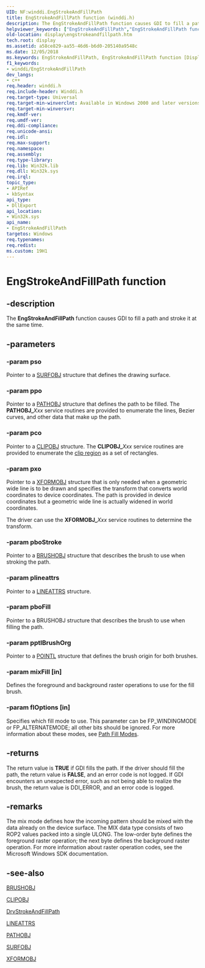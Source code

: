 ```yaml
---
UID: NF:winddi.EngStrokeAndFillPath
title: EngStrokeAndFillPath function (winddi.h)
description: The EngStrokeAndFillPath function causes GDI to fill a path and stroke it at the same time.helpviewer_keywords: ["EngStrokeAndFillPath","EngStrokeAndFillPath function [Display Devices]","display.engstrokeandfillpath","gdifncs_aad2693d-6a0e-40ab-ad95-aa38e77c7651.xml","winddi/EngStrokeAndFillPath"]
old-location: display\engstrokeandfillpath.htm
tech.root: display
ms.assetid: a58ce829-aa55-46d6-b6d0-205140a9548c
ms.date: 12/05/2018
ms.keywords: EngStrokeAndFillPath, EngStrokeAndFillPath function [Display Devices], display.engstrokeandfillpath, gdifncs_aad2693d-6a0e-40ab-ad95-aa38e77c7651.xml, winddi/EngStrokeAndFillPath
f1_keywords:
- winddi/EngStrokeAndFillPath
dev_langs:
- c++
req.header: winddi.h
req.include-header: Winddi.h
req.target-type: Universal
req.target-min-winverclnt: Available in Windows 2000 and later versions of the Windows operating systems.
req.target-min-winversvr: 
req.kmdf-ver: 
req.umdf-ver: 
req.ddi-compliance: 
req.unicode-ansi: 
req.idl: 
req.max-support: 
req.namespace: 
req.assembly: 
req.type-library: 
req.lib: Win32k.lib
req.dll: Win32k.sys
req.irql: 
topic_type:
- APIRef
- kbSyntax
api_type:
- DllExport
api_location:
- Win32k.sys
api_name:
- EngStrokeAndFillPath
targetos: Windows
req.typenames: 
req.redist: 
ms.custom: 19H1
---
```


# EngStrokeAndFillPath function


## -description


The <b>EngStrokeAndFillPath</b> function causes GDI to fill a path and stroke it at the same time.


## -parameters




### -param pso

Pointer to a <a href="https://docs.microsoft.com/windows/desktop/api/winddi/ns-winddi-surfobj">SURFOBJ</a> structure that defines the drawing surface.


### -param ppo

Pointer to a <a href="https://docs.microsoft.com/windows/desktop/api/winddi/ns-winddi-pathobj">PATHOBJ</a> structure that defines the path to be filled. The <b>PATHOBJ_</b><i>Xxx</i> service routines are provided to enumerate the lines, Bezier curves, and other data that make up the path.


### -param pco

Pointer to a <a href="https://docs.microsoft.com/windows/desktop/api/winddi/ns-winddi-clipobj">CLIPOBJ</a> structure. The <b>CLIPOBJ_</b><i>Xxx</i> service routines are provided to enumerate the <a href="https://docs.microsoft.com/windows-hardware/drivers/">clip region</a> as a set of rectangles.


### -param pxo

Pointer to a <a href="https://docs.microsoft.com/previous-versions/windows/hardware/drivers/ff570618(v=vs.85)">XFORMOBJ</a> structure that is only needed when a geometric wide line is to be drawn and specifies the transform that converts world coordinates to device coordinates. The path is provided in device coordinates but a geometric wide line is actually widened in world coordinates.

The driver can use the <b>XFORMOBJ_</b><i>Xxx</i> service routines to determine the transform.


### -param pboStroke

Pointer to a <a href="https://docs.microsoft.com/windows/desktop/api/winddi/ns-winddi-brushobj">BRUSHOBJ</a> structure that describes the brush to use when stroking the path.


### -param plineattrs

Pointer to a <a href="https://docs.microsoft.com/windows/desktop/api/winddi/ns-winddi-lineattrs">LINEATTRS</a> structure.


### -param pboFill

Pointer to a BRUSHOBJ structure that describes the brush to use when filling the path.


### -param pptlBrushOrg

Pointer to a <a href="https://docs.microsoft.com/windows/desktop/api/windef/ns-windef-pointl">POINTL</a> structure that defines the brush origin for both brushes.


### -param mixFill [in]

Defines the foreground and background raster operations to use for the fill brush.


### -param flOptions [in]

Specifies which fill mode to use. This parameter can be FP_WINDINGMODE or FP_ALTERNATEMODE; all other bits should be ignored. For more information about these modes, see <a href="https://docs.microsoft.com/windows-hardware/drivers/display/path-fill-modes">Path Fill Modes</a>.


## -returns



The return value is <b>TRUE</b> if GDI fills the path. If the driver should fill the path, the return value is <b>FALSE</b>, and an error code is not logged. If GDI encounters an unexpected error, such as not being able to realize the brush, the return value is DDI_ERROR, and an error code is logged.




## -remarks



The mix mode defines how the incoming pattern should be mixed with the data already on the device surface. The MIX data type consists of two ROP2 values packed into a single ULONG. The low-order byte defines the foreground raster operation; the next byte defines the background raster operation. For more information about raster operation codes, see the Microsoft Windows SDK documentation.




## -see-also




<a href="https://docs.microsoft.com/windows/desktop/api/winddi/ns-winddi-brushobj">BRUSHOBJ</a>



<a href="https://docs.microsoft.com/windows/desktop/api/winddi/ns-winddi-clipobj">CLIPOBJ</a>



<a href="https://docs.microsoft.com/windows/desktop/api/winddi/nf-winddi-drvstrokeandfillpath">DrvStrokeAndFillPath</a>



<a href="https://docs.microsoft.com/windows/desktop/api/winddi/ns-winddi-lineattrs">LINEATTRS</a>



<a href="https://docs.microsoft.com/windows/desktop/api/winddi/ns-winddi-pathobj">PATHOBJ</a>



<a href="https://docs.microsoft.com/windows/desktop/api/winddi/ns-winddi-surfobj">SURFOBJ</a>



<a href="https://docs.microsoft.com/previous-versions/windows/hardware/drivers/ff570618(v=vs.85)">XFORMOBJ</a>
 

 

